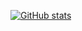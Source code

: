 [![GitHub stats](https://github-readme-stats-chi-virid.vercel.app/api?username=HarderThenHarder&hide=contribs&show_icons=true&theme=transparent)](https://github.com/HarderThenHarder/transformers_tasks)

